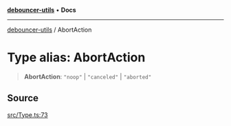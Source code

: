 [**debouncer-utils**](../README.md) • **Docs**

***

[debouncer-utils](../README.md) / AbortAction

# Type alias: AbortAction

> **AbortAction**: `"noop"` \| `"canceled"` \| `"aborted"`

## Source

[src/Type.ts:73](https://github.com/CaioOliveira793/debouncer-utils/blob/v0.2.0/src/Type.ts#L73)
